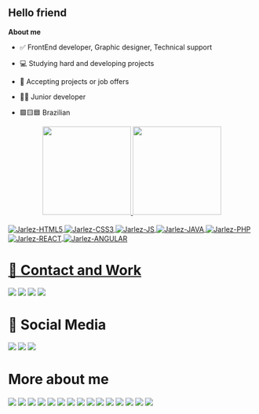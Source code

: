 ## Hello friend

**About me**

- ✅ FrontEnd developer, Graphic designer, Technical support

- 💻 Studying hard and developing projects

- 💼 Accepting projects or job offers

- 🧑🏽‍ Junior developer

- 🟩🟨🟦 Brazilian


<div align="center">
  <a href="https://github.com/Jarlez">
  <img height="180em" src="https://github-readme-stats.vercel.app/api?username=Jarlez&theme=midnight-purple&show_icons=true"/>
  <img height="180em" src="https://github-readme-stats.vercel.app/api/top-langs/?username=Jarlez&layout=compact&langs_count=7&theme=midnight-purple"/>
</div>
  
<div style="display: inline_block"><br>
  <img align="center" alt="Jarlez-HTML5"src="https://img.shields.io/badge/HTML5-E34F26?style=for-the-badge&logo=html5&logoColor=white">
  <img align="center" alt="Jarlez-CSS3" src="https://img.shields.io/badge/CSS3-1572B6?style=for-the-badge&logo=css3&logoColor=white">
  <img align="center" alt="Jarlez-JS" src="https://img.shields.io/badge/JavaScript-F7DF1E?style=for-the-badge&logo=javascript&logoColor=black">
  <img align="center" alt="Jarlez-JAVA" src="https://img.shields.io/badge/Java-ED8B00?style=for-the-badge&logo=java&logoColor=white">
  <img align="center" alt="Jarlez-PHP" src="https://img.shields.io/badge/PHP-777BB4?style=for-the-badge&logo=php&logoColor=white">
  <img align="center" alt="Jarlez-REACT" src="https://img.shields.io/badge/React-20232A?style=for-the-badge&logo=react&logoColor=61DAFB">
  <img align="center" alt="Jarlez-ANGULAR" src="https://img.shields.io/badge/AngularJS-E23237?style=for-the-badge&logo=angularjs&logoColor=white">  
</div>
  
<div>
  <h1>💼 Contact and Work</h2>
  <a href="https://www.linkedin.com/in/jarles-sayhare-2a01a1215/" target="_blank"><img src="https://img.shields.io/badge/LinkedIn-0077B5?style=for-the-badge&logo=linkedin&logoColor=white" target="_blank"></a>
  <a href="https://mail.google.com/mail/u/0/?fs=1&tf=cm&source=mailto&to=jarlesssayhre.2012@gmail.com" target="_blank"><img src="https://img.shields.io/badge/Gmail-D14836?style=for-the-badge&logo=gmail&logoColor=white" target="_blank"></a>
  <a href="https://github.com/Jarlez" target="_blank"><img src="https://img.shields.io/badge/GitHub-100000?style=for-the-badge&logo=github&logoColor=white" target="_blank"></a>
  <a href="https://www.behance.net/jarlessayhare1" target="_blank"><img src="https://img.shields.io/badge/Behance-1769ff?style=for-the-badge&logo=behance&logoColor=white"></a>  
</div>
  
<div>
  <h1>📱 Social Media</h2>
  <a><img src="https://img.shields.io/badge/Discord-7289DA?style=for-the-badge&logo=discord&logoColor=white" target="_blank"></a>
  <a href="https://www.instagram.com/jarlesy/" target="_blank"><img src="https://img.shields.io/badge/Instagram-E4405F?style=for-the-badge&logo=instagram&logoColor=white" target="_blank"></a>
  <a><img src="https://img.shields.io/badge/Twitter-1DA1F2?style=for-the-badge&logo=twitter&logoColor=white" target="_blank"></a>   
</div>
  
<div>
  <h1> More about me</h1>
  <img align="center"  src="https://img.shields.io/badge/TikTok-000000?style=for-the-badge&logo=tiktok&logoColor=white">
  <img align="center"  src="https://img.shields.io/badge/Windows-0078D6?style=for-the-badge&logo=windows&logoColor=white">
  <img align="center"  src="https://img.shields.io/badge/YouTube-FF0000?style=for-the-badge&logo=youtube&logoColor=white">
  <img align="center"  src="https://img.shields.io/badge/Twitch-9146FF?style=for-the-badge&logo=twitch&logoColor=white">
  <img align="center"  src="https://img.shields.io/badge/Netflix-E50914?style=for-the-badge&logo=netflix&logoColor=white">
  <img align="center"  src="https://img.shields.io/badge/Xbox-107C10?style=for-the-badge&logo=xbox&logoColor=white">  
  <img align="center"  src="https://img.shields.io/badge/SoundCloud-FF3300?style=for-the-badge&logo=soundcloud&logoColor=white">
  <img align="center"  src="https://img.shields.io/badge/indeed-003A9B?style=for-the-badge&logo=indeed&logoColor=white">
  <img align="center"  src="https://img.shields.io/badge/git-%23F05033.svg?style=for-the-badge&logo=git&logoColor=white"> 
  <img align="center"  src="https://img.shields.io/badge/Amazon%20Prime-0F79AF?style=for-the-badge&logo=amazonprime&logoColor=white">
  <img align="center"  src="https://img.shields.io/badge/Linux-FCC624?style=for-the-badge&logo=linux&logoColor=black">
  <img align="center"  src="https://img.shields.io/badge/riotgames-D32936.svg?style=for-the-badge&logo=riotgames&logoColor=white">
  <img align="center"  src="https://img.shields.io/badge/nVIDIA-%2376B900.svg?style=for-the-badge&logo=nVIDIA&logoColor=white">
  <img align="center"  src="https://img.shields.io/badge/ea-%23000000.svg?style=for-the-badge&logo=ea&logoColor=white">
  <img align="center"  src="https://img.shields.io/badge/Ubisoft-%23F5F5F5.svg?style=for-the-badge&logo=Ubisoft&logoColor=black">   
</div>


